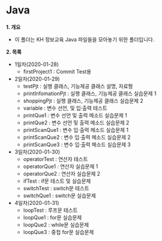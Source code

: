 # Java

**1. 개요**
- 이 폴더는 KH 정보교육 Java 파일들을 모아놓기 위한 폴더입니다.

**2. 목록**
- 1일차(2020-01-28)
  - firstProject1 : Commit Test용
- 2일차(2020-01-29)
  - testPjt : 실행 클래스, 기능제공 클래스 설명, 자료형
  - printInfomationPjt : 실행 클래스, 기능제공 클래스 실습문제 1
  - shoppingPjt : 실행 클래스, 기능제공 클래스 실습문제 2
  - variable : 변수 선언, 및 입·출력 테스트
  - printQue1 : 변수 선언 및 출력 메소드 실습문제 1
  - printQue2 : 변수 선언 및 출력 메소드 실습문제 2
  - printScanQue1 : 변수 입·출력 메소드 실습문제 1
  - printScanQue2 : 변수 입·출력 메소드 실습문제 2
  - printScanQue3 : 변수 입·출력 메소드 실습문제 3
- 3일차(2020-01-30)
  - operatorTest : 연산자 테스트
  - operatorQue1 : 연산자 실습문제 1
  - operatorQue2 : 연산자 실습문제 2
  - ifTest : if문 테스트 및 실습문제
  - switchTest : switch문 테스트
  - switchQue1 : switch문 실습문제
- 4일차(2020-01-31)
  - loopTest : 루프문 테스트
  - loopQue1 : for문 실습문제
  - loopQue2 : while문 실습문제
  - loopQue3 : 중첩 for문 실습문제
